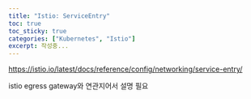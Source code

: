 ```yaml
---
title: "Istio: ServiceEntry"
toc: true
toc_sticky: true
categories: ["Kubernetes", "Istio"]
excerpt: 작성중...
---
```


https://istio.io/latest/docs/reference/config/networking/service-entry/

istio egress gateway와 연관지어서 설명 필요


